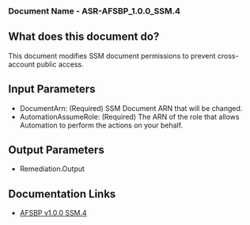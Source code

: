 ### Document Name - ASR-AFSBP_1.0.0_SSM.4

## What does this document do?
This document modifies SSM document permissions to prevent cross-account public access.

## Input Parameters
* DocumentArn: (Required) SSM Document ARN that will be changed.
* AutomationAssumeRole: (Required) The ARN of the role that allows Automation to perform the actions on your behalf.

## Output Parameters
* Remediation.Output

## Documentation Links
* [AFSBP v1.0.0 SSM.4](https://docs.aws.amazon.com/securityhub/latest/userguide/ssm-controls.html#ssm-4)